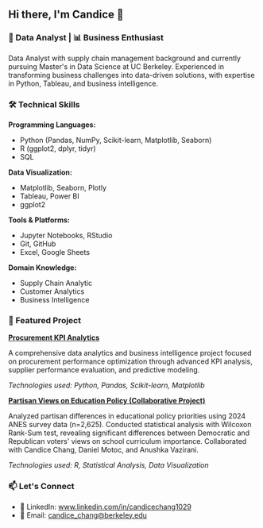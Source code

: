 ## Hi there, I'm Candice 👋

### 🔬 Data Analyst | 📊 Business Enthusiast

Data Analyst with supply chain management background and currently pursuing Master's in Data Science at UC Berkeley. Experienced in transforming business challenges into data-driven solutions, with expertise in Python, Tableau, and business intelligence.

### 🛠️ Technical Skills

**Programming Languages:**
- Python (Pandas, NumPy, Scikit-learn, Matplotlib, Seaborn)
- R (ggplot2, dplyr, tidyr)
- SQL

**Data Visualization:**
- Matplotlib, Seaborn, Plotly
- Tableau, Power BI
- ggplot2

**Tools & Platforms:**
- Jupyter Notebooks, RStudio
- Git, GitHub
- Excel, Google Sheets

**Domain Knowledge:**
- Supply Chain Analytic
- Customer Analytics
- Business Intelligence

### 🚀 Featured Project

**[Procurement KPI Analytics](https://github.com/m4fu045/kaggle-procurement-kpi-analysis-dataset-insights.git)** 

A comprehensive data analytics and business intelligence project focused on procurement performance optimization through advanced KPI analysis, supplier performance evaluation, and predictive modeling.

*Technologies used: Python, Pandas, Scikit-learn, Matplotlib*

**[Partisan Views on Education Policy (Collaborative Project)](https://github.com/avazirani-ucb/mids-ds203-lab_1.git)**

Analyzed partisan differences in educational policy priorities using 2024 ANES survey data (n=2,625). Conducted statistical analysis with Wilcoxon Rank-Sum test, revealing significant differences between Democratic and Republican voters' views on school curriculum importance.
Collaborated with Candice Chang, Daniel Motoc, and Anushka Vazirani.

*Technologies used: R, Statistical Analysis, Data Visualization*

### 📫 Let's Connect

- 💼 LinkedIn: www.linkedin.com/in/candicechang1029
- 📧 Email: candice_chang@berkeley.edu

